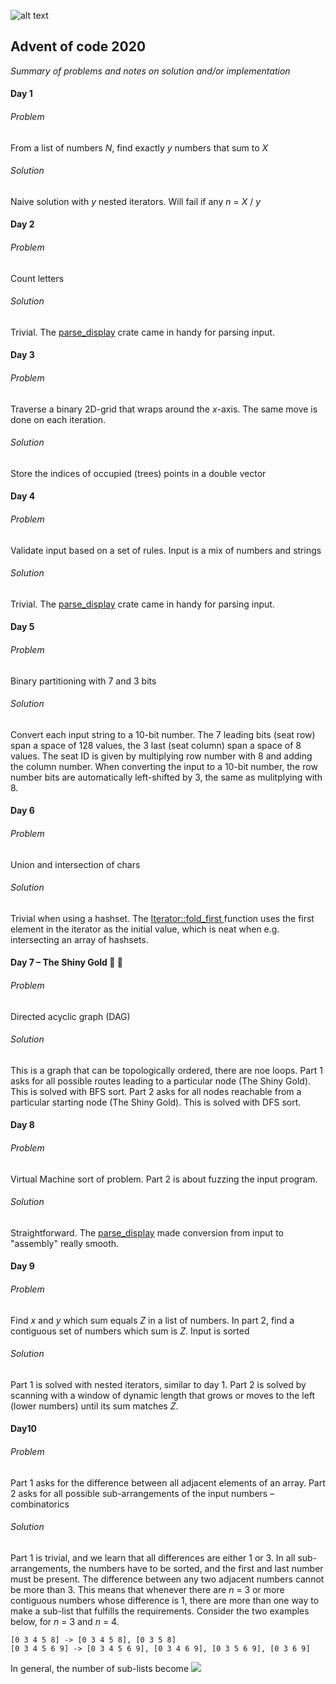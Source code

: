 ![alt text](https://rustacean.net/assets/rustacean-flat-happy.svg)

## Advent of code 2020
_Summary of problems and notes on solution and/or implementation_

#### Day 1
###### Problem
From a list of numbers _N_, find exactly _y_ numbers that sum to _X_
###### Solution
Naive solution with _y_ nested iterators. Will fail if any _n_ = _X_ / _y_

#### Day 2
###### Problem
Count letters
###### Solution
Trivial. The [parse_display](https://docs.rs/parse-display/) crate came in handy for parsing input.

#### Day 3
###### Problem
Traverse a binary 2D-grid that wraps around the _x_-axis. The same move is done on each iteration.
###### Solution
Store the indices of occupied (trees) points in a double vector

#### Day 4
###### Problem
Validate input based on a set of rules. Input is a mix of numbers and strings
###### Solution
Trivial. The [parse_display](https://docs.rs/parse-display/) crate came in handy for parsing input.

#### Day 5
###### Problem
Binary partitioning with 7 and 3 bits
###### Solution
Convert each input string to a 10-bit number. The 7 leading bits (seat row) span a space of 128 values, the 3 last (seat column) span a space of 8 values. The seat ID is given by multiplying row number with 8 and adding the column number. When converting the input to a 10-bit number, the row number bits are automatically left-shifted by 3, the same as mulitplying with 8.

#### Day 6
###### Problem
Union and intersection of chars
###### Solution
Trivial when using a hashset. The [Iterator::fold_first ](https://doc.rust-lang.org/std/iter/trait.Iterator.html#method.fold_first) function uses the first element in the iterator as the initial value, which is neat when e.g. intersecting an array of hashsets.

#### Day 7 – The Shiny Gold :sparkling_heart: :yellow_heart:
###### Problem
Directed acyclic graph (DAG)
###### Solution
This is a graph that can be topologically ordered, there are noe loops. Part 1 asks for all possible routes leading to a particular node (The Shiny Gold). This is solved with BFS sort. Part 2 asks for all nodes reachable from a particular starting node (The Shiny Gold). This is solved with DFS sort.

#### Day 8
###### Problem
Virtual Machine sort of problem. Part 2 is about fuzzing the input program.
###### Solution
Straightforward. The [parse_display](https://docs.rs/parse-display/) made conversion from input to "assembly" really smooth.

#### Day 9
###### Problem
Find _x_ and _y_ which sum equals _Z_ in a list of numbers. In part 2, find a contiguous set of numbers which sum is _Z_. Input is sorted
###### Solution
Part 1 is solved with nested iterators, similar to day 1. Part 2 is solved by scanning with a window of dynamic length that grows or moves to the left (lower numbers) until its sum matches _Z_.

#### Day10
###### Problem
Part 1 asks for the difference between all adjacent elements of an array. Part 2 asks for all possible sub-arrangements of the input numbers – combinatorics
###### Solution
Part 1 is trivial, and we learn that all differences are either 1 or 3. In all sub-arrangements, the numbers have to be sorted, and the first and last number must be present. The difference between any two adjacent numbers cannot be more than 3. This means that whenever there are _n_ = 3 or more contiguous numbers whose difference is 1, there are more than one way to make a sub-list that fulfills the requirements. Consider the two examples below, for _n_ = 3 and _n_ = 4.
```
[0 3 4 5 8] -> [0 3 4 5 8], [0 3 5 8]
[0 3 4 5 6 9] -> [0 3 4 5 6 9], [0 3 4 6 9], [0 3 5 6 9], [0 3 6 9]
```
In general, the number of sub-lists become <img src="https://render.githubusercontent.com/render/math?math=\sum_{i=1}^{n-2}i">
